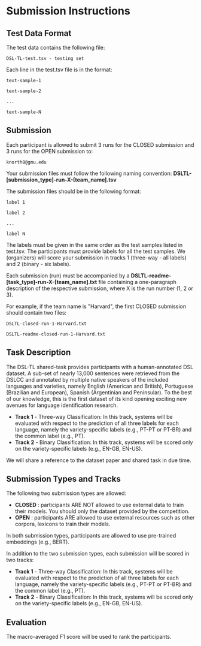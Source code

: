 <h1>Submission Instructions</h1>

<h2>Test Data Format</h2>

The test data contains the following file:

	DSL-TL-test.tsv - testing set

Each line in the test.tsv file is in the format:

	text-sample-1

	text-sample-2

	...

	text-sample-N


<h2>Submission</h2>

Each participant is allowed to submit 3 runs for the CLOSED submission and 3 runs for the OPEN submission to:

	knorth8@gmu.edu

Your submission files must follow the following naming convention: <b>DSLTL-[submission_type]-run-X-[team_name].tsv</b> 

The submission files should be in the following format:

	label 1

	label 2

	...

	label N

The labels must be given in the same order as the test samples listed in test.tsv. The participants must provide labels for all the test samples. We (organizers) will score your submission in tracks 1 (three-way - all labels) and 2 (binary - six labels). 

Each submission (run) must be accompanied by a <b>DSLTL-readme-[task_type]-run-X-[team_name].txt</b> file containing a one-paragraph description of the respective submission, where X is the run number (1, 2 or 3). 

For example, if the team name is "Harvard", the first CLOSED submission should contain two files:

	DSLTL-closed-run-1-Harvard.txt

	DSLTL-readme-closed-run-1-Harvard.txt


<h2>Task Description</h2>

The DSL-TL shared-task provides participants with a human-annotated DSL dataset. A sub-set of nearly 13,000 sentences were retrieved from the DSLCC and annotated by multiple native speakers of the included languages and varieties, namely English (American and British), Portuguese (Brazilian and European), Spanish (Argentinian and Peninsular). To the best of our knowledge, this is the first dataset of its kind opening exciting new avenues for language identification research.

<ul>
  <li><b>Track 1</b> - Three-way Classification: In this track, systems will be evaluated with respect to the prediction of all three labels for each language, namely the variety-specific labels (e.g., PT-PT or PT-BR) and the common label (e.g., PT).</li>
  <li><b>Track 2</b> - Binary Classification: In this track, systems will be scored only on the variety-specific labels (e.g., EN-GB, EN-US).</li>
</ul>

We will share a reference to the dataset paper and shared task in due time. 


<h2>Submission Types and Tracks</h2>

The following two submission types are allowed:

<ul>
  <li><b>CLOSED</b> : participants ARE NOT allowed to use external data to train their models. You should only the dataset provided by the competition. 
  <li><b>OPEN</b> : participants ARE allowed to use external resources such as other corpora, lexicons to train their models.
</ul>

In both submission types, participants are allowed to use pre-trained embeddings (e.g., BERT).

In addition to the two submission types, each submission will be scored in two tracks:

<ul>
  <li><b>Track 1</b> - Three-way Classification: In this track, systems will be evaluated with respect to the prediction of all three labels for each language, namely the variety-specific labels (e.g., PT-PT or PT-BR) and the common label (e.g., PT).
 <li><b>Track 2</b> - Binary Classification: In this track, systems will be scored only on the variety-specific labels (e.g., EN-GB, EN-US).
</ul>

<h2>Evaluation</h2>

The macro-averaged F1 score will be used to rank the participants.

